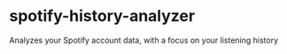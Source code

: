 # spotify-history-analyzer
Analyzes your Spotify account data, with a focus on your listening history
